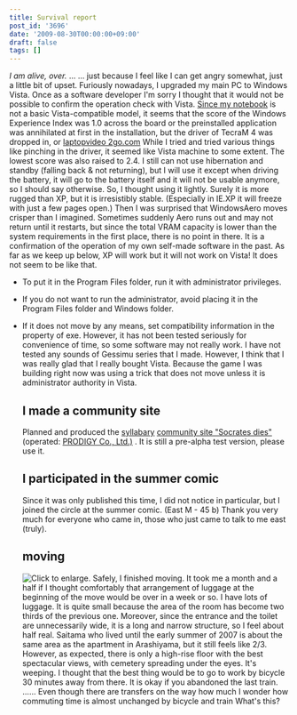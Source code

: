 ```yaml
---
title: Survival report
post_id: '3696'
date: '2009-08-30T00:00:00+09:00'
draft: false
tags: []
---
```


_I am alive, over._ ... ... just because I feel like I can get angry somewhat, just a little bit of upset. Furiously nowadays, I upgraded my main PC to Windows Vista. Once as a software developer I'm sorry I thought that it would not be possible to confirm the operation check with Vista. [Since my notebook](palx190dr) is not a basic Vista-compatible model, it seems that the score of the Windows Experience Index was 1.0 across the board or the preinstalled application was annihilated at first in the installation, but the driver of TecraM 4 was dropped in, or [laptopvideo 2go.com](http://laptopvideo2go.com/) While I tried and tried various things like pinching in the driver, it seemed like Vista machine to some extent. The lowest score was also raised to 2.4. I still can not use hibernation and standby (falling back & not returning), but I will use it except when driving the battery, it will go to the battery itself and it will not be usable anymore, so I should say otherwise. So, I thought using it lightly. Surely it is more rugged than XP, but it is irresistibly stable. (Especially in IE.XP it will freeze with just a few pages open.) Then I was surprised that WindowsAero moves crisper than I imagined. Sometimes suddenly Aero runs out and may not return until it restarts, but since the total VRAM capacity is lower than the system requirements in the first place, there is no point in there. It is a confirmation of the operation of my own self-made software in the past. As far as we keep up below, XP will work but it will not work on Vista! It does not seem to be like that.

*   To put it in the Program Files folder, run it with administrator privileges.
*   If you do not want to run the administrator, avoid placing it in the Program Files folder and Windows folder.
*   If it does not move by any means, set compatibility information in the property of exe. However, it has not been tested seriously for convenience of time, so some software may not really work. I have not tested any sounds of Gessimu series that I made. However, I think that I was really glad that I really bought Vista. Because the game I was building right now was using a trick that does not move unless it is administrator authority in Vista.
    
    ## I made a community site
    
    Planned and produced the [syllabary](http://prodigy-inc.co.jp/) [community site "Socrates dies"](http://prodigy-inc.co.jp/labo/socrates/) (operated: [PRODIGY Co., Ltd.)](http://prodigy-inc.co.jp/) . It is still a pre-alpha test version, please use it.
    
    ## I participated in the summer comic
    
    Since it was only published this time, I did not notice in particular, but I joined the circle at the summer comic. (East M - 45 b) Thank you very much for everyone who came in, those who just came to talk to me east (truly).
    
    ## moving
    
    ![Click to enlarge.](https://danmaq.com/wp-content/uploads/2013/11/HI380463-300x225.jpg) Safely, I finished moving. It took me a month and a half if I thought comfortably that arrangement of luggage at the beginning of the move would be over in a week or so. I have lots of luggage. It is quite small because the area of ​​the room has become two thirds of the previous one. Moreover, since the entrance and the toilet are unnecessarily wide, it is a long and narrow structure, so I feel about half real. Saitama who lived until the early summer of 2007 is about the same area as the apartment in Arashiyama, but it still feels like 2/3. However, as expected, there is only a high-rise floor with the best spectacular views, with cemetery spreading under the eyes. It's weeping. I thought that the best thing would be to go to work by bicycle 30 minutes away from there. It is okay if you abandoned the last train. ...... Even though there are transfers on the way how much I wonder how commuting time is almost unchanged by bicycle and train What's this?